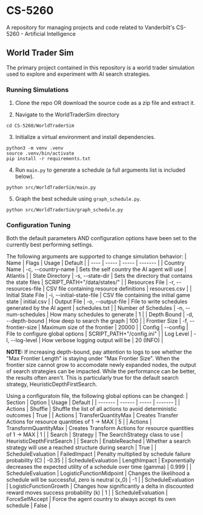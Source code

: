 # CS-5260

A repository for managing projects and code related to Vanderbilt's CS-5260 - Artificial Intelligence

## World Trader Sim

The primary project contained in this repository is a world trader simulation used to explore and experiment with AI search strategies.

### Running Simulations

1. Clone the repo OR download the source code as a zip file and extract it.

2. Navigate to the WorldTraderSim directory
```
cd CS-5260/WorldTraderSim
```

3. Initialize a virtual environment and install dependencies.
```
python3 -m venv .venv
source .venv/bin/activate
pip install -r requirements.txt
```

4. Run `main.py` to generate a schedule (a full arguments list is included below).
```
python src/WorldTraderSim/main.py
```

5. Graph the best schedule using `graph_schedule.py`.
```
python src/WorldTraderSim/graph_schedule.py
```

### Configuration Tuning

Both the default parameters AND configuration options have been set to the currently best performing settings.

The following arguments are supported to change simulation behavior:
| Name | Flags | Usage | Default |
| ---- | ----- | ----- | ------- |
| Country Name | -c, --country-name | Sets the self country the AI agent will use | Atlantis |
| State Directory | -s, --state-dir | Sets the directory that contains the state files | SCRIPT_PATH+"/data/states/" |
| Resources File | -r, --resources-file | CSV file containing resource definitions | resources.csv |
| Initial State File | -i, --initial-state-file | CSV file containing the initial game state | initial.csv |
| Output File | -o, --output-file | File to write schedules generated by the AI agent | schedules.txt |
| Number of Schedules | -n, --num-schedules | How many schedules to generate | 1 |
| Depth Bound | -d, --depth-bound | How deep to search the graph | 100 |
| Frontier Size | -f, --frontier-size | Maximum size of the frontier | 20000 |
| Config | --config | File to configure global options | SCRIPT_PATH+"/config.ini" |
| Log Level | -l, --log-level | How verbose logging output will be | 20 (INFO) |

**NOTE:** If increasing depth-bound, pay attention to logs to see whether the "Max Frontier Length" is staying under "Max Frontier Size". When the frontier size cannot grow to accomodate newly expanded nodes, the output of search strategies can be impacted. While the performance can be better, the results often aren't. This is particularly true for the default search strategy, HeuristicDepthFirstSearch.

Using a configuratoin file, the following global options can be changed:
| Section | Option | Usage | Default |
| ------- | ------ | ----- | ------- |
| Actions | Shuffle | Shuffle the list of all actions to avoid deterministic outcomes | True |
| Actions | TransferQuantityMax | Creates Transfer Actions for resource quantities of 1 -> MAX | 5 |
| Actions | TransformQuantityMax | Creates Transform Actions for resource quantities of 1 -> MAX | 1 |
| Search | Strategy | The SearchStrategy class to use | HeuristicDepthFirstSearch |
| Search | EnableReached | Whether a search strategy will use a reached structure during search | True |
| ScheduleEvaluation | FailedImpact | Penalty multiplied by schedule failure probability (C) | -0.35 |
| ScheduleEvaluation | LengthImpact | Exponentially decreases the expected utility of a schedule over time (gamma) | 0.999 |
| ScheduleEvaluation | LogisticFunctionMidpoint | Changes the likelihood a schedule will be successful, zero is neutral (x_0) | -1 |
| ScheduleEvaluation | LogisticFunctionGrowth | Changes how significantly a delta in discounted reward moves success probability (k) | 1 |
| ScheduleEvaluation | ForceSelfAccept | Force the agent country to always accept its own schedule | False |
